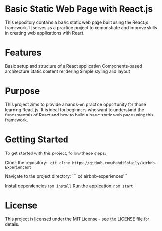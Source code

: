 # Basic Static Web Page with React.js
This repository contains a basic static web page built using the React.js framework. It serves as a practice project to demonstrate and improve skills in creating web applications with React.

# Features
Basic setup and structure of a React application
Components-based architecture
Static content rendering
Simple styling and layout
# Purpose
This project aims to provide a hands-on practice opportunity for those learning React.js. It is ideal for beginners who want to understand the fundamentals of React and how to build a basic static web page using this framework.

# Getting Started
To get started with this project, follow these steps:

Clone the repository:
``` git clone https://github.com/MahdiSohaily/airbnb-Experiencest```

Navigate to the project directory:
``` cd airbnb-experiences'``

Install dependencies
```npm install```
Run the application:
```npm start```

# License
This project is licensed under the MIT License - see the LICENSE file for details.

